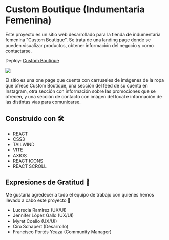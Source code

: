 # Custom Boutique (Indumentaria Femenina)

Este proyecto es un sitio web desarrollado para la tienda de indumentaria femenina "Custom Boutique". Se trata de una landing page donde se pueden visualizar productos, obtener información del negocio y como contactarse.

Deploy: [Custom Boutique](https://customboutique.com.ar/)

![](https://media.giphy.com/media/v1.Y2lkPTc5MGI3NjExZTk2YThjMjg5ODdhNjU3MGY3MGU4ZDc0N2ZmNTBhYTcxMzU0NTJkOCZjdD1n/WXGpD7yY4e1lWgyvKo/giphy.gif)

El sitio es una one page que cuenta con carruseles de imágenes de la ropa que ofrece Custom Boutique, una sección del feed de su cuenta en Instagram, otra sección con información sobre las promociones que se ofrecen, y una sección de contacto con imágen del local e información de las distintas vías para comunicarse.

## Construido con 🛠️

* REACT
* CSS3
* TAILWIND
* VITE
* AXIOS
* REACT ICONS
* REACT SCROLL

## Expresiones de Gratitud 🎁

Me gustaría agredecer a todo el equipo de trabajo con quienes hemos llevado a cabo este proyecto :raised_hands:

* Lucrecia Ramirez (UX/UI)
* Jennifer López Gallo (UX/UI)
* Myret Coello (UX/UI)
* Ciro Schapert (Desarrollo)
* Francisco Portés Ycaza (Community Manager)
